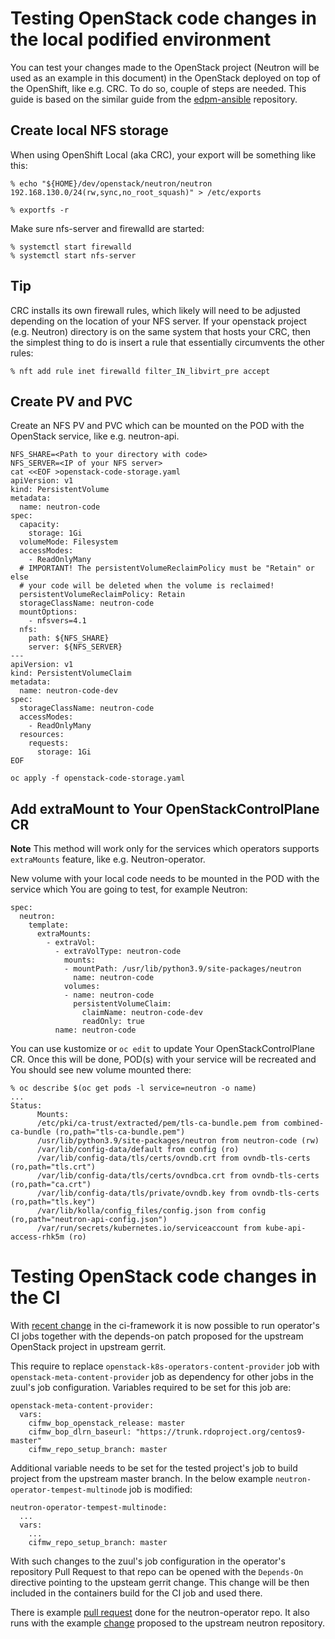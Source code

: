 # Testing OpenStack code changes in the local podified environment

You can test your changes made to the OpenStack project (Neutron will be used as
an example in this document) in the OpenStack deployed on top of the OpenShift,
like e.g. CRC. To do so, couple of steps are needed.
This guide is based on the similar guide from the
[edpm-ansible](https://github.com/openstack-k8s-operators/edpm-ansible/blob/main/docs/source/testing_with_ansibleee.rst)
repository.

## Create local NFS storage

When using OpenShift Local (aka CRC), your export will be something like this:

```
% echo "${HOME}/dev/openstack/neutron/neutron 192.168.130.0/24(rw,sync,no_root_squash)" > /etc/exports

% exportfs -r
```

Make sure nfs-server and firewalld are started:
```
% systemctl start firewalld
% systemctl start nfs-server
```

Tip
---
CRC installs its own firewall rules, which likely will need to be adjusted
depending on the location of your NFS server. If your openstack project (e.g.
Neutron) directory is on the same system that hosts your CRC, then the simplest
thing to do is insert a rule that essentially circumvents the other rules:

```
% nft add rule inet firewalld filter_IN_libvirt_pre accept
```

## Create PV and PVC

Create an NFS PV and PVC which can be mounted on the POD with the OpenStack
service, like e.g. neutron-api.

```
NFS_SHARE=<Path to your directory with code>
NFS_SERVER=<IP of your NFS server>
cat <<EOF >openstack-code-storage.yaml
apiVersion: v1
kind: PersistentVolume
metadata:
  name: neutron-code
spec:
  capacity:
    storage: 1Gi
  volumeMode: Filesystem
  accessModes:
    - ReadOnlyMany
  # IMPORTANT! The persistentVolumeReclaimPolicy must be "Retain" or else
  # your code will be deleted when the volume is reclaimed!
  persistentVolumeReclaimPolicy: Retain
  storageClassName: neutron-code
  mountOptions:
    - nfsvers=4.1
  nfs:
    path: ${NFS_SHARE}
    server: ${NFS_SERVER}
---
apiVersion: v1
kind: PersistentVolumeClaim
metadata:
  name: neutron-code-dev
spec:
  storageClassName: neutron-code
  accessModes:
    - ReadOnlyMany
  resources:
    requests:
      storage: 1Gi
EOF

oc apply -f openstack-code-storage.yaml
```

## Add extraMount to Your OpenStackControlPlane CR

**Note**
This method will work only for the services which operators supports
`extraMounts` feature, like e.g. Neutron-operator.

New volume with your local code needs to be mounted in the POD with the service
which You are going to test, for example Neutron:

```
spec:
  neutron:
    template:
      extraMounts:
        - extraVol:
          - extraVolType: neutron-code
            mounts:
            - mountPath: /usr/lib/python3.9/site-packages/neutron
              name: neutron-code
            volumes:
            - name: neutron-code
              persistentVolumeClaim:
                claimName: neutron-code-dev
                readOnly: true
          name: neutron-code
```

You can use kustomize or `oc edit` to update Your OpenStackControlPlane CR.
Once this will be done, POD(s) with your service will be recreated and You
should see new volume mounted there:

```
% oc describe $(oc get pods -l service=neutron -o name)
...
Status:
      Mounts:
      /etc/pki/ca-trust/extracted/pem/tls-ca-bundle.pem from combined-ca-bundle (ro,path="tls-ca-bundle.pem")
      /usr/lib/python3.9/site-packages/neutron from neutron-code (rw)
      /var/lib/config-data/default from config (ro)
      /var/lib/config-data/tls/certs/ovndb.crt from ovndb-tls-certs (ro,path="tls.crt")
      /var/lib/config-data/tls/certs/ovndbca.crt from ovndb-tls-certs (ro,path="ca.crt")
      /var/lib/config-data/tls/private/ovndb.key from ovndb-tls-certs (ro,path="tls.key")
      /var/lib/kolla/config_files/config.json from config (ro,path="neutron-api-config.json")
      /var/run/secrets/kubernetes.io/serviceaccount from kube-api-access-rhk5m (ro)
```

# Testing OpenStack code changes in the CI

With [recent change](https://github.com/openstack-k8s-operators/ci-framework/pull/1892)
in the ci-framework it is now possible to run operator's CI jobs together with
the depends-on patch proposed for the upstream OpenStack project in upstream
gerrit.

This require to replace `openstack-k8s-operators-content-provider` job with
`openstack-meta-content-provider` job as dependency for other jobs in
the zuul's job configuration. Variables required to be set for this job are:

```
openstack-meta-content-provider:
  vars:
    cifmw_bop_openstack_release: master
    cifmw_bop_dlrn_baseurl: "https://trunk.rdoproject.org/centos9-master"
    cifmw_repo_setup_branch: master
```

Additional variable needs to be set for the tested project's job to build
project from the upstream master branch.
In the below example `neutron-operator-tempest-multinode` job is modified:

```
neutron-operator-tempest-multinode:
  ...
  vars:
    ...
    cifmw_repo_setup_branch: master
```

With such changes to the zuul's job configuration in the operator's repository
Pull Request to that repo can be opened with the `Depends-On` directive pointing
to the upsteam gerrit change. This change will be then included in the
containers build for the CI job and used there.

There is example [pull
request](https://github.com/openstack-k8s-operators/neutron-operator/pull/372)
done for the neutron-operator repo. It also runs with the example
[change](https://review.opendev.org/c/openstack/neutron/+/922783) proposed to
the upstream neutron repository.
